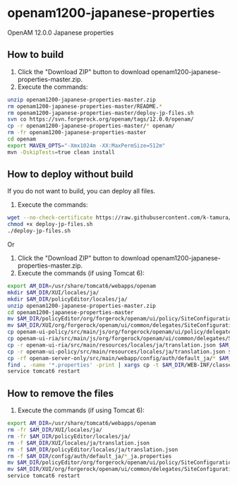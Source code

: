 # openam1200-japanese-properties
OpenAM 12.0.0 Japanese properties

How to build
------
1.    Click the "Download ZIP" button to download openam1200-japanese-properties-master.zip.
2.    Execute the commands:
```bash
unzip openam1200-japanese-properties-master.zip
rm openam1200-japanese-properties-master/README.*
rm openam1200-japanese-properties-master/deploy-jp-files.sh
svn co https://svn.forgerock.org/openam/tags/12.0.0/openam/
cp -r openam1200-japanese-properties-master/* openam/
rm -fr openam1200-japanese-properties-master
cd openam
export MAVEN_OPTS="-Xmx1024m -XX:MaxPermSize=512m"
mvn -DskipTests=true clean install
```

How to deploy without build
------
If you do not want to build, you can deploy all files.

1.    Execute the commands:
```bash
wget --no-check-certificate https://raw.githubusercontent.com/k-tamura/openam1200-japanese-properties/master/deploy-jp-files.sh
chmod +x deploy-jp-files.sh
./deploy-jp-files.sh
```
Or

1.    Click the "Download ZIP" button to download openam1200-japanese-properties-master.zip.
2.    Execute the commands (if using Tomcat 6):
```bash
export AM_DIR=/usr/share/tomcat6/webapps/openam
mkdir $AM_DIR/XUI/locales/ja/
mkdir $AM_DIR/policyEditor/locales/ja/
unzip openam1200-japanese-properties-master.zip
cd openam1200-japanese-properties-master
mv $AM_DIR/policyEditor/org/forgerock/openam/ui/policy/SiteConfigurationDelegate.js.bak $AM_DIR/policyEditor/org/forgerock/openam/ui/policy/SiteConfigurationDelegate.js
mv $AM_DIR/XUI/org/forgerock/openam/ui/common/delegates/SiteConfigurationDelegate.js.bak $AM_DIR/XUI/org/forgerock/openam/ui/common/delegates/SiteConfigurationDelegate.js
cp openam-ui-policy/src/main/js/org/forgerock/openam/ui/policy/delegates/SiteConfigurationDelegate.js $AM_DIR/policyEditor/org/forgerock/openam/ui/policy/
cp openam-ui-ria/src/main/js/org/forgerock/openam/ui/common/delegates/SiteConfigurationDelegate.js $AM_DIR/XUI/org/forgerock/openam/ui/common/delegates/
cp -r openam-ui-ria/src/main/resources/locales/ja/translation.json $AM_DIR/XUI/locales/ja/
cp -r openam-ui-policy/src/main/resources/locales/ja/translation.json $AM_DIR/policyEditor/locales/ja/
cp -rf openam-server-only/src/main/webapp/config/auth/default_ja/* $AM_DIR/config/auth/default_ja/
find . -name '*.properties' -print | xargs cp -t $AM_DIR/WEB-INF/classes/
service tomcat6 restart
```

How to remove the files
------
1.    Execute the commands (if using Tomcat 6):
```bash
export AM_DIR=/usr/share/tomcat6/webapps/openam
rm -fr $AM_DIR/XUI/locales/ja/
rm -fr $AM_DIR/policyEditor/locales/ja/
rm -f $AM_DIR/XUI/locales/ja/translation.json
rm -f $AM_DIR/policyEditor/locales/ja/translation.json
rm -f $AM_DIR/config/auth/default_ja/*_ja.properties
mv $AM_DIR/policyEditor/org/forgerock/openam/ui/policy/SiteConfigurationDelegate.js.bak $AM_DIR/policyEditor/org/forgerock/openam/ui/policy/SiteConfigurationDelegate.js
mv $AM_DIR/XUI/org/forgerock/openam/ui/common/delegates/SiteConfigurationDelegate.js.bak $AM_DIR/XUI/org/forgerock/openam/ui/common/delegates/SiteConfigurationDelegate.js
service tomcat6 restart
```

